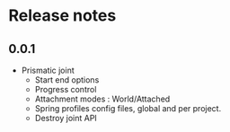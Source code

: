 # Release notes
## 0.0.1
* Prismatic joint
    * Start end options
    * Progress control
    * Attachment modes : World/Attached
    * Spring profiles config files, global and per project.
    * Destroy joint API